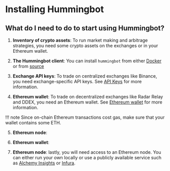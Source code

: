 # Installing Hummingbot

## What do I need to do to start using Hummingbot?

1. **Inventory of crypto assets**: To run market making and arbitrage strategies, you need some crypto assets on the exchanges or in your Ethereum wallet. 

2. **The Hummingbot client**: You can install `hummingbot` from either [Docker](installation/docker.md) or from [source](installation/source.md)

3. **Exchange API keys**: To trade on centralized exchanges like Binance, you need exchange-specific API keys. See [API Keys](installation/api-keys.md) for more information.

4. **Ethereum wallet**: To trade on decentralized exchanges like Radar Relay and DDEX, you need an Ethereum wallet. See [Ethereum wallet](installation/wallet.md) for more information.

!!! note
    Since on-chain Ethereum transactions cost gas, make sure that your wallet contains some ETH.

5. **Ethereum node**: 

3. **Ethereum wallet**: 


6. **Ethereum node**: lastly, you will need access to an Ethereum node.  You can either run your own locally or use a publicly available service such as [Alchemy Insights](https://alchemyinsights.io/hummingbot) or [Infura](https://infura.io/).
